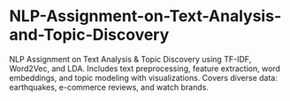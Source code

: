 # NLP-Assignment-on-Text-Analysis-and-Topic-Discovery
NLP Assignment on Text Analysis &amp; Topic Discovery using TF-IDF, Word2Vec, and LDA. Includes text preprocessing, feature extraction, word embeddings, and topic modeling with visualizations. Covers diverse data: earthquakes, e-commerce reviews, and watch brands.
